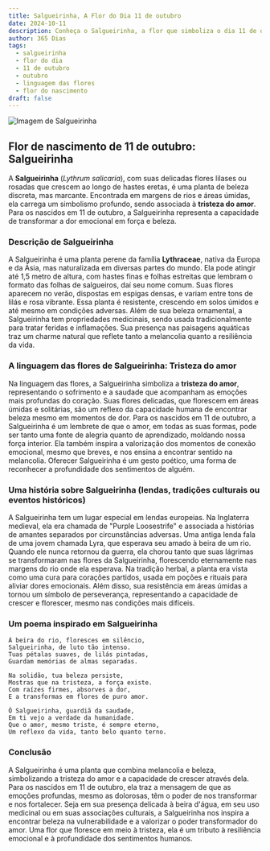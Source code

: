 ```yaml
---
title: Salgueirinha, A Flor do Dia 11 de outubro
date: 2024-10-11
description: Conheça o Salgueirinha, a flor que simboliza o dia 11 de outubro e seu significado 'Tristeza do amor'. Explore a beleza e o simbolismo desta flor encantadora.
author: 365 Dias
tags:
  - salgueirinha
  - flor do dia
  - 11 de outubro
  - outubro
  - linguagem das flores
  - flor do nascimento
draft: false
---
```


![Imagem de Salgueirinha](https://cdn.pixabay.com/photo/2019/07/15/12/11/ordinary-loosestrife-4339197_640.jpg#center)


## Flor de nascimento de 11 de outubro: Salgueirinha

A **Salgueirinha** (_Lythrum salicaria_), com suas delicadas flores lilases ou rosadas que crescem ao longo de hastes eretas, é uma planta de beleza discreta, mas marcante. Encontrada em margens de rios e áreas úmidas, ela carrega um simbolismo profundo, sendo associada à **tristeza do amor**. Para os nascidos em 11 de outubro, a Salgueirinha representa a capacidade de transformar a dor emocional em força e beleza.

### Descrição de Salgueirinha

A Salgueirinha é uma planta perene da família **Lythraceae**, nativa da Europa e da Ásia, mas naturalizada em diversas partes do mundo. Ela pode atingir até 1,5 metro de altura, com hastes finas e folhas estreitas que lembram o formato das folhas de salgueiros, daí seu nome comum. Suas flores aparecem no verão, dispostas em espigas densas, e variam entre tons de lilás e rosa vibrante. Essa planta é resistente, crescendo em solos úmidos e até mesmo em condições adversas. Além de sua beleza ornamental, a Salgueirinha tem propriedades medicinais, sendo usada tradicionalmente para tratar feridas e inflamações. Sua presença nas paisagens aquáticas traz um charme natural que reflete tanto a melancolia quanto a resiliência da vida.

### A linguagem das flores de Salgueirinha: Tristeza do amor

Na linguagem das flores, a Salgueirinha simboliza a **tristeza do amor**, representando o sofrimento e a saudade que acompanham as emoções mais profundas do coração. Suas flores delicadas, que florescem em áreas úmidas e solitárias, são um reflexo da capacidade humana de encontrar beleza mesmo em momentos de dor. Para os nascidos em 11 de outubro, a Salgueirinha é um lembrete de que o amor, em todas as suas formas, pode ser tanto uma fonte de alegria quanto de aprendizado, moldando nossa força interior. Ela também inspira a valorização dos momentos de conexão emocional, mesmo que breves, e nos ensina a encontrar sentido na melancolia. Oferecer Salgueirinha é um gesto poético, uma forma de reconhecer a profundidade dos sentimentos de alguém.

### Uma história sobre Salgueirinha (lendas, tradições culturais ou eventos históricos)

A Salgueirinha tem um lugar especial em lendas europeias. Na Inglaterra medieval, ela era chamada de "Purple Loosestrife" e associada a histórias de amantes separados por circunstâncias adversas. Uma antiga lenda fala de uma jovem chamada Lyra, que esperava seu amado à beira de um rio. Quando ele nunca retornou da guerra, ela chorou tanto que suas lágrimas se transformaram nas flores da Salgueirinha, florescendo eternamente nas margens do rio onde ela esperava. Na tradição herbal, a planta era vista como uma cura para corações partidos, usada em poções e rituais para aliviar dores emocionais. Além disso, sua resistência em áreas úmidas a tornou um símbolo de perseverança, representando a capacidade de crescer e florescer, mesmo nas condições mais difíceis.

### Um poema inspirado em Salgueirinha

```
À beira do rio, floresces em silêncio,  
Salgueirinha, de luto tão intenso.  
Tuas pétalas suaves, de lilás pintadas,  
Guardam memórias de almas separadas.  

Na solidão, tua beleza persiste,  
Mostras que na tristeza, a força existe.  
Com raízes firmes, absorves a dor,  
E a transformas em flores de puro amor.  

Ó Salgueirinha, guardiã da saudade,  
Em ti vejo a verdade da humanidade.  
Que o amor, mesmo triste, é sempre eterno,  
Um reflexo da vida, tanto belo quanto terno.  
```

### Conclusão

A Salgueirinha é uma planta que combina melancolia e beleza, simbolizando a tristeza do amor e a capacidade de crescer através dela. Para os nascidos em 11 de outubro, ela traz a mensagem de que as emoções profundas, mesmo as dolorosas, têm o poder de nos transformar e nos fortalecer. Seja em sua presença delicada à beira d'água, em seu uso medicinal ou em suas associações culturais, a Salgueirinha nos inspira a encontrar beleza na vulnerabilidade e a valorizar o poder transformador do amor. Uma flor que floresce em meio à tristeza, ela é um tributo à resiliência emocional e à profundidade dos sentimentos humanos.
